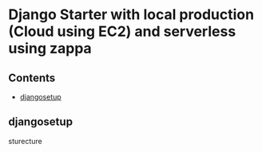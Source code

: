 # Django Starter with local production (Cloud using EC2) and serverless using zappa

## Contents
- [djangosetup](#general)

## djangosetup
sturecture

